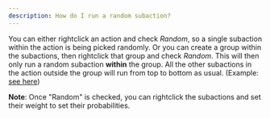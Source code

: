 ```yaml
---
description: How do I run a random subaction?
---
```


You can either rightclick an action and check *Random*, so a single subaction within the action is being picked randomly. Or you can create a group within the subactions, then rightclick that group and check *Random*. This will then only run a random subaction **within** the group. All the other subactions in the action outside the group will run from top to bottom as usual. (Example: [see here](<https://docs.streamer.bot/1.get-started/assets/random-group.gif>))

**Note**: Once "Random" is checked, you can rightclick the subactions and set their weight to set their probabilities.
